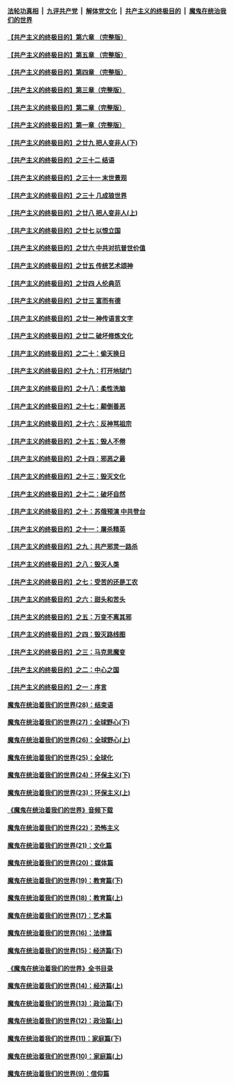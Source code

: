

####  [法轮功真相](../../../../basic/blob/master/README.md?t=06280631) &nbsp;|&nbsp; [九评共产党](../../../../9ping.md/blob/master/README.md?t=06280631) &nbsp;|&nbsp; [解体党文化](../../../../jtdwh.md/blob/master/README.md?t=06280631)  &nbsp;|&nbsp; [共产主义的终极目的](../../../../gczydzjmd.md/blob/master/README.md?t=06280631) &nbsp;|&nbsp; [魔鬼在统治我们的世界](../../../../mgztzwmdsj.md/blob/master/README.md?t=06280631) 

#### [【共产主义的终极目的】第六章 （完整版）](../pages/nsc422/n11428913.md?t=06280631) 

#### [【共产主义的终极目的】第五章 （完整版）](../pages/nsc422/n11428912.md?t=06280631) 

#### [【共产主义的终极目的】第四章 （完整版）](../pages/nsc422/n11428907.md?t=06280631) 

#### [【共产主义的终极目的】第三章（完整版）](../pages/nsc422/n11428848.md?t=06280631) 

#### [【共产主义的终极目的】第二章（完整版）](../pages/nsc422/n11428831.md?t=06280631) 

#### [【共产主义的终极目的】第一章（完整版）](../pages/nsc422/n11417651.md?t=06280631) 

#### [【共产主义的终极目的】之廿九 把人变非人(下)](../pages/nsc422/n11344140.md?t=06280631) 

#### [【共产主义的终极目的】之三十二 结语](../pages/nsc422/n11360535.md?t=06280631) 

#### [【共产主义的终极目的】之三十一 末世景观](../pages/nsc422/n11351129.md?t=06280631) 

#### [【共产主义的终极目的】之三十 几成狼世界](../pages/nsc422/n11348280.md?t=06280631) 

#### [【共产主义的终极目的】之廿八 把人变非人(上)](../pages/nsc422/n11340492.md?t=06280631) 

#### [【共产主义的终极目的】之廿七 以恨立国](../pages/nsc422/n11336944.md?t=06280631) 

#### [【共产主义的终极目的】之廿六 中共对抗普世价值](../pages/nsc422/n11324785.md?t=06280631) 

#### [【共产主义的终极目的】之廿五 传统艺术颂神](../pages/nsc422/n11296396.md?t=06280631) 

#### [【共产主义的终极目的】之廿四 人伦典范](../pages/nsc422/n11296397.md?t=06280631) 

#### [【共产主义的终极目的】之廿三 富而有德](../pages/nsc422/n11283598.md?t=06280631) 

#### [【共产主义的终极目的】之廿一 神传语言文字](../pages/nsc422/n11263265.md?t=06280631) 

#### [【共产主义的终极目的】之廿二 破坏修炼文化](../pages/nsc422/n11245728.md?t=06280631) 

#### [【共产主义的终极目的】之二十：偷天换日](../pages/nsc422/n11238846.md?t=06280631) 

#### [【共产主义的终极目的】之十九：打开地狱门](../pages/nsc422/n11206376.md?t=06280631) 

#### [【共产主义的终极目的】之十八：柔性洗脑](../pages/nsc422/n11199994.md?t=06280631) 

#### [【共产主义的终极目的】之十七：颠倒善恶](../pages/nsc422/n11179782.md?t=06280631) 

#### [【共产主义的终极目的】之十六：反神骂祖宗](../pages/nsc422/n11166798.md?t=06280631) 

#### [【共产主义的终极目的】之十五：毁人不倦](../pages/nsc422/n11166792.md?t=06280631) 

#### [【共产主义的终极目的】之十四：邪恶之最](../pages/nsc422/n11150249.md?t=06280631) 

#### [【共产主义的终极目的】之十三：毁灭文化](../pages/nsc422/n11135227.md?t=06280631) 

#### [【共产主义的终极目的】之十二：破坏自然](../pages/nsc422/n11135214.md?t=06280631) 

#### [【共产主义的终极目的】之十：苏俄预演 中共登台](../pages/nsc422/n11118424.md?t=06280631) 

#### [【共产主义的终极目的】之十一：屠杀精英](../pages/nsc422/n11118442.md?t=06280631) 

#### [【共产主义的终极目的】之九：共产邪灵一路杀](../pages/nsc422/n11114139.md?t=06280631) 

#### [【共产主义的终极目的】之八：毁灭人类](../pages/nsc422/n11108503.md?t=06280631) 

#### [【共产主义的终极目的】之七：受苦的还是工农](../pages/nsc422/n11101809.md?t=06280631) 

#### [【共产主义的终极目的】之六：甜头和苦头](../pages/nsc422/n11096971.md?t=06280631) 

#### [【共产主义的终极目的】之五：万变不离其邪](../pages/nsc422/n11091285.md?t=06280631) 

#### [【共产主义的终极目的】之四：毁灭路线图](../pages/nsc422/n11086284.md?t=06280631) 

#### [【共产主义的终极目的】之三：马克思魔变](../pages/nsc422/n11061941.md?t=06280631) 

#### [【共产主义的终极目的】之二：中心之国](../pages/nsc422/n11047728.md?t=06280631) 

#### [【共产主义的终极目的】之一：序言](../pages/nsc422/n11086077.md?t=06280631) 

#### [魔鬼在统治着我们的世界(28)：结束语](../pages/nsc422/n10936246.md?t=06280631) 

#### [魔鬼在统治着我们的世界(27)：全球野心(下)](../pages/nsc422/n10928319.md?t=06280631) 

#### [魔鬼在统治着我们的世界(26)：全球野心(上)](../pages/nsc422/n10900318.md?t=06280631) 

#### [魔鬼在统治着我们的世界(25)：全球化](../pages/nsc422/n10788205.md?t=06280631) 

#### [魔鬼在统治着我们的世界(24)：环保主义(下)](../pages/nsc422/n10695307.md?t=06280631) 

#### [魔鬼在统治着我们的世界(23)：环保主义(上)](../pages/nsc422/n10688613.md?t=06280631) 

#### [《魔鬼在统治着我们的世界》音频下载](../pages/nsc422/n10635553.md?t=06280631) 

#### [魔鬼在统治着我们的世界(22)：恐怖主义](../pages/nsc422/n10614727.md?t=06280631) 

#### [魔鬼在统治着我们的世界(21)：文化篇](../pages/nsc422/n10597706.md?t=06280631) 

#### [魔鬼在统治着我们的世界(20)：媒体篇](../pages/nsc422/n10586579.md?t=06280631) 

#### [魔鬼在统治着我们的世界(19)：教育篇(下)](../pages/nsc422/n10564808.md?t=06280631) 

#### [魔鬼在统治着我们的世界(18)：教育篇(上)](../pages/nsc422/n10526970.md?t=06280631) 

#### [魔鬼在统治着我们的世界(17)：艺术篇](../pages/nsc422/n10499093.md?t=06280631) 

#### [魔鬼在统治着我们的世界(16)：法律篇](../pages/nsc422/n10485969.md?t=06280631) 

#### [魔鬼在统治着我们的世界(15)：经济篇(下)](../pages/nsc422/n10469975.md?t=06280631) 

#### [《魔鬼在统治着我们的世界》全书目录](../pages/nsc422/n10464261.md?t=06280631) 

#### [魔鬼在统治着我们的世界(14)：经济篇(上)](../pages/nsc422/n10457370.md?t=06280631) 

#### [魔鬼在统治着我们的世界(13)：政治篇(下)](../pages/nsc422/n10448270.md?t=06280631) 

#### [魔鬼在统治着我们的世界(12)：政治篇(上)](../pages/nsc422/n10444576.md?t=06280631) 

#### [魔鬼在统治着我们的世界(11)：家庭篇(下)](../pages/nsc422/n10440961.md?t=06280631) 

#### [魔鬼在统治着我们的世界(10)：家庭篇(上)](../pages/nsc422/n10435448.md?t=06280631) 

#### [魔鬼在统治着我们的世界(9)：信仰篇](../pages/nsc422/n10432159.md?t=06280631) 

